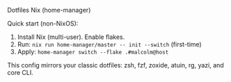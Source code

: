 Dotfiles Nix (home-manager)

Quick start (non-NixOS):
1) Install Nix (multi-user). Enable flakes.
2) Run: `nix run home-manager/master -- init --switch` (first-time)
3) Apply: `home-manager switch --flake .#malcolm@host`

This config mirrors your classic dotfiles: zsh, fzf, zoxide, atuin, rg, yazi, and core CLI.


